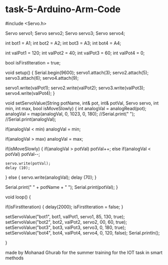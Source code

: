 # task-5-Arduino-Arm-Code

#include <Servo.h>

Servo servo1;
Servo servo2;
Servo servo3;
Servo servo4;

int bot1 = A1;
int bot2 = A2;
int bot3 = A3;
int bot4 = A4;

int valPot1 = 120;
int valPot2 = 40;
int valPot3 = 60;
int valPot4 = 0;

bool isFirstIteration = true;

void setup() {
  Serial.begin(9600); 
  servo1.attach(3);
  servo2.attach(5);
  servo3.attach(6);
  servo4.attach(9); 

  servo1.write(valPot1);
  servo2.write(valPot2);
  servo3.write(valPot3);
  servo4.write(valPot4);
}

void setServoValue(String potName, int& pot, int& potVal, Servo servo, int min, int max, bool isMoveSlowly) {
  int analogVal = analogRead(pot);  
  analogVal = map(analogVal, 0, 1023, 0, 180);
  //Serial.print(" ");
  //Serial.print(analogVal);

  if(analogVal < min)
    analogVal = min;

  if(analogVal > max)
    analogVal = max;

  if(isMoveSlowly) {
    if(analogVal > potVal) 
      potVal++;
    else if(analogVal < potVal)
      potVal--;

    servo.write(potVal);
    delay (10);    
  }
  else {
    servo.write(analogVal);
    delay (70);
  }

  Serial.print(" " + potName + " ");
  Serial.print(potVal);
}


void loop() {

  if(isFirstIteration) {
    delay(2000);
    isFirstIteration = false;
  }

  setServoValue("bot1", bot1, valPot1, servo1, 85, 130, true);
  setServoValue("bot2", bot2, valPot2, servo2, 00, 60, true);
  setServoValue("bot3", bot3, valPot3, servo3, 0, 180, true);
  setServoValue("bot4", bot4, valPot4, servo4, 0, 120, false);
  Serial.println();
  
}

made by Mohanad Ghurab for the summer training for the IOT task in smart methods
